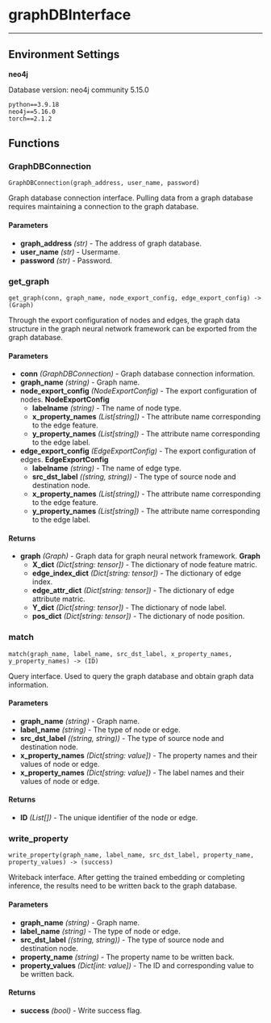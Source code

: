 # graphDBInterface

--------------------------------------------------------------------------------
## Environment Settings
**neo4j**

Database version: neo4j community 5.15.0
   ```
   python==3.9.18
   neo4j==5.16.0
   torch==2.1.2
   ```

## Functions

### GraphDBConnection

```
GraphDBConnection(graph_address, user_name, password)
```

Graph database connection interface. Pulling data from a graph database requires maintaining a connection to the graph database.

#### Parameters

* **graph_address** *(str)* - The address of graph database.
* **user_name** *(str)* - Usermame.
* **password** *(str)* - Password.


### get_graph

```
get_graph(conn, graph_name, node_export_config, edge_export_config) -> (Graph)
```

Through the export configuration of nodes and edges, the graph data structure in the graph neural network framework can be exported from the graph database.

#### Parameters

* **conn** *(GraphDBConnection)* - Graph database connection information.
* **graph_name** *(string)* - Graph name.
* **node_export_config** *(NodeExportConfig)* - The export configuration of nodes.
    **NodeExportConfig**
    * **labelname** *(string)* - The name of node type.
    * **x_property_names** *(List[string])* - The attribute name corresponding to the edge feature.
    * **y_property_names** *(List[string])* - The attribute name corresponding to the edge label.
* **edge_export_config** *(EdgeExportConfig)* - The export configuration of edges.
    **EdgeExportConfig**
    * **labelname** *(string)* - The name of edge type.
    * **src_dst_label** *((string, string))* - The type of source node and destination node.
    * **x_property_names** *(List[string])* - The attribute name corresponding to the edge feature.
    * **y_property_names** *(List[string])* - The attribute name corresponding to the edge label.

#### Returns

* **graph** *(Graph)* - Graph data for graph neural network framework.
    **Graph**
    * **X_dict** *(Dict[string: tensor])* - The dictionary of node feature matric.
    * **edge_index_dict** *(Dict[string: tensor])* - The dictionary of edge index.
    * **edge_attr_dict** *(Dict[string: tensor])* - The dictionary of edge attribute matric.
    * **Y_dict** *(Dict[string: tensor])* - The dictionary of node label.
    * **pos_dict** *(Dict[string: tensor])* - The dictionary of node position.

### match

```
match(graph_name, label_name, src_dst_label, x_property_names, y_property_names) -> (ID)
```

Query interface. Used to query the graph database and obtain graph data information.

#### Parameters

* **graph_name** *(string)* - Graph name.
* **label_name** *(string)* - The type of node or edge.
* **src_dst_label** *((string, string))* - The type of source node and destination node.
* **x_property_names** *(Dict[string: value])* - The property names and their values of node or edge.
* **x_property_names** *(Dict[string: value])* - The label names and their values of node or edge.


#### Returns

* **ID** *(List[])* - The unique identifier of the node or edge.


### write_property

```
write_property(graph_name, label_name, src_dst_label, property_name, property_values) -> (success)
```

Writeback interface. After getting the trained embedding or completing inference, the results need to be written back to the graph database.

#### Parameters

* **graph_name** *(string)* - Graph name.
* **label_name** *(string)* - The type of node or edge.
* **src_dst_label** *((string, string))* - The type of source node and destination node.
* **property_name** *(string)* - The property name to be written back.
* **property_values** *(Dict[int: value])* - The ID and corresponding value to be written back.


#### Returns

* **success** *(bool)* - Write success flag.
